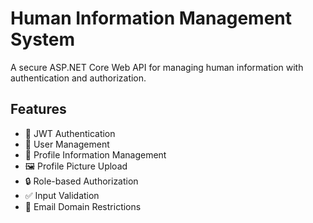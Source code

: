 # Human Information Management System

A secure ASP.NET Core Web API for managing human information with authentication and authorization.

## Features

- 🔐 JWT Authentication
- 👤 User Management
- 📝 Profile Information Management
- 🖼️ Profile Picture Upload
- 🔒 Role-based Authorization
- ✅ Input Validation
- 📧 Email Domain Restrictions

